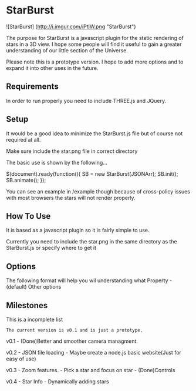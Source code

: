 StarBurst
=========

![StarBurst]
(http://i.imgur.com/iPtIW.png "StarBurst")

The purpose for StarBurst is a javascript plugin for the static rendering of stars in a 3D view. I hope some people will find it useful to gain a greater understanding of our little section of the Universe.

Please note this is a prototype version. I hope to add more options and to expand it into other uses in the future.

Requirements
-----------

In order to run properly you need to include THREE.js and JQuery. 


Setup
-----

It would be a good idea to minimize the StarBurst.js file but of course not required at all.

Make sure include the star.png file in correct directory

The basic use is shown by the following...

$(document).ready(function(){
SB = new StarBurst(JSONArr);
SB.init();
SB.animate();
});

You can see an example in /example though because of cross-policy issues with most browsers the stars will not render properly.

How To Use
----------

It is based as a javascript plugin so it is fairly simple to use.

Currently you need to include the star.png in the same directory as the StarBurst.js or specify where to get it


Options
-------

The following format will help you wil understanding what
	Property - (default) Other options


Milestones
----------
	
This is a incomplete list
	
	The current version is v0.1 and is just a prototype.
	
v0.1
	- (Done)Better and smoother camera managment.

v0.2
	- JSON file loading
	- Maybe create a node.js basic website(Just for easy of use)

v0.3
	- Zoom features.
	- Pick a star and focus on star
	- (Done)Controls
	
v0.4
	- Star Info
	- Dynamically adding stars





